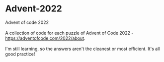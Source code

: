 # Advent-2022
Advent of code 2022
<br>
<br>
A collection of code for each puzzle of Advent of Code 2022 - https://adventofcode.com/2022/about. 
<br>
<br>
I'm still learning, so the answers aren't the cleanest or most efficient. It's all good practice!
